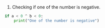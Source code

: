 1. Checking if one of the number is negative.

```python
if a < 0 ^ b < 0:
    print("One of the number is negative")
```
